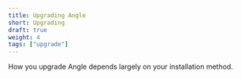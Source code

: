 ```yaml
---
title: Upgrading Angle
short: Upgrading
draft: true
weight: 4
tags: ["upgrade"]
---
```


How you upgrade Angle depends largely on your installation method.
